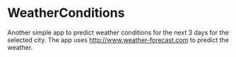 # WeatherConditions

Another simple app to predict weather conditions for the next 3 days for the selected city.
The app uses http://www.weather-forecast.com to predict the weather.
